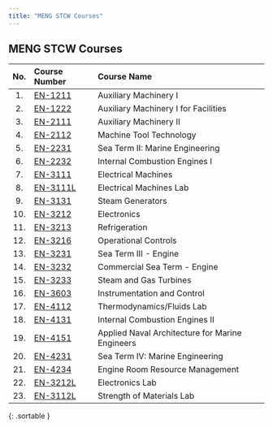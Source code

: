 ```yaml
---
title: "MENG STCW Courses" 
---
```


## MENG STCW Courses
 <div class='eighty' markdown='1' >

| No.   | Course Number | Course Name |
|:-----:|:--------------|:------------|
| 1. | [EN-1211](EN-1211.html) | Auxiliary Machinery I |
| 2. | [EN-1222](EN-1222.html) | Auxiliary Machinery I for Facilities |
| 3. | [EN-2111](EN-2111.html) | Auxiliary Machinery II |
| 4. | [EN-2112](EN-2112.html) | Machine Tool Technology |
| 5. | [EN-2231](EN-2231.html) | Sea Term II: Marine Engineering |
| 6. | [EN-2232](EN-2232.html) | Internal Combustion Engines I |
| 7. | [EN-3111](EN-3111.html) | Electrical Machines |
| 8. | [EN-3111L](EN-3111L.html) | Electrical Machines Lab |
| 9. | [EN-3131](EN-3131.html) | Steam Generators |
| 10. | [EN-3212](EN-3212.html) | Electronics |
| 11. | [EN-3213](EN-3213.html) | Refrigeration |
| 12. | [EN-3216](EN-3216.html) | Operational Controls |
| 13. | [EN-3231](EN-3231.html) | Sea Term III - Engine |
| 14. | [EN-3232](EN-3232.html) | Commercial Sea Term - Engine |
| 15. | [EN-3233](EN-3233.html) | Steam and Gas Turbines |
| 16. | [EN-3603](EN-3603.html) | Instrumentation and Control |
| 17. | [EN-4112](EN-4112.html) | Thermodynamics/Fluids Lab |
| 18. | [EN-4131](EN-4131.html) | Internal Combustion Engines II |
| 19. | [EN-4151](EN-4151.html) | Applied Naval Architecture for Marine Engineers |
| 20. | [EN-4231](EN-4231.html) | Sea Term IV: Marine Engineering |
| 21. | [EN-4234](EN-4234.html) | Engine Room Resource Management |
| 22. | [EN-3212L](EN-3212L.html) | Electronics Lab |
| 23. | [EN-3112L](EN-3112L.html) | Strength of Materials Lab |
{: .sortable }

</div>